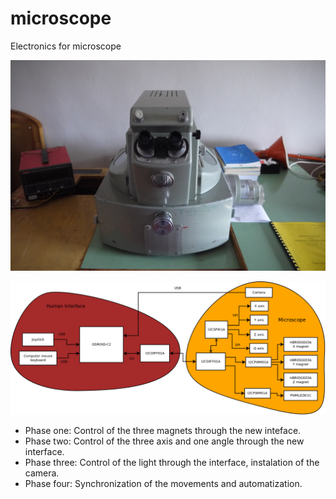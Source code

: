 # microscope
Electronics for microscope

![microscope before improvements](https://raw.githubusercontent.com/ODZ-UJF-AV-CR/microscope/master/DOC/src/img/P1040118.JPG "microscope before improvements")

![scheme of the microscope](https://raw.githubusercontent.com/ODZ-UJF-AV-CR/microscope/master/DOC/src/img/schematics.png "scheme of the microscope")

  * Phase one: Control of the three magnets through the new inteface.
  * Phase two: Control of the three axis and one angle through the new interface.
  * Phase three: Control of the light through the interface, instalation of the camera. 
  * Phase four: Synchronization of the movements and automatization.
